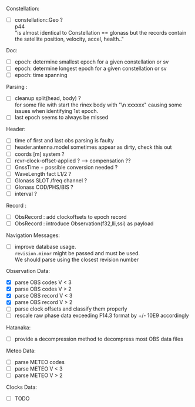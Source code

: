 Constellation:
* [ ] constellation::Geo ?    
p44   
"is almost identical to Constellation == glonass
but the records contain the satellite position, velocity, accel, health.."

Doc:
* [ ] epoch: determine smallest epoch for a given constellation or sv
* [ ] epoch: determine longest epoch for a given constellation or sv
* [ ] epoch: time spanning

Parsing :
* [ ] cleanup split(head, body) ?   
for some file with start the rinex body with "\n xxxxxx"
causing some issues when identifying 1st epoch.
* [ ] last epoch seems to always be missed

Header:
* [ ] time of first and last obs parsing is faulty
* [ ] header.antenna.model sometimes appear as dirty, check this out
* [ ] coords [m] system ?
* [ ] rcvr-clock-offset-applied ? --> compensation ??
* [ ] GnssTime + possible conversion needed ?
* [ ] WaveLength fact L1/2 ?
* [ ] Glonass SLOT /freq channel ?
* [ ] Glonass COD/PHS/BIS ?
* [ ] interval ?

Record :
* [ ] ObsRecord : add clockoffsets to epoch record
* [ ] ObsRecord : introduce Observation(f32,lli,ssi) as payload

Navigation Messages:
* [ ] improve database usage.   
`revision.minor` might be passed and must be used.   
We should parse using the closest revision number

Observation Data:
* [x] parse OBS codes V < 3
* [x] parse OBS codes V > 2
* [x] parse OBS record V < 3
* [x] parse OBS record V > 2
* [ ] parse clock offsets and classify them properly
* [ ] rescale raw phase data exceeding F14.3 format by +/- 10E9 accordingly

Hatanaka:
* [ ] provide a decompression method to decompress most OBS data files

Meteo Data:
* [ ] parse METEO codes
* [ ] parse METEO V < 3
* [ ] parse METEO V > 2

Clocks Data:
* [ ] TODO 
